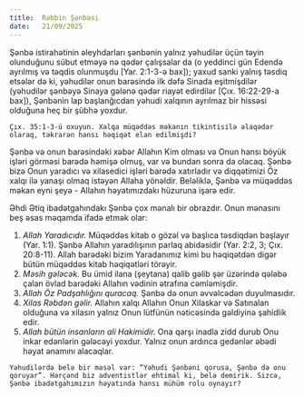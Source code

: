 ```yaml
---
title:  Rəbbin Şənbəsi
date:   21/09/2025
---
```


Şənbə istirahətinin əleyhdarları şənbənin yalnız yəhudilər üçün təyin olunduğunu sübut etməyə nə qədər çalışsalar da (o yeddinci gün Edendə ayrılmış və təqdis olunmuşdu [Yar. 2:1-3-ə bax]); yaxud sanki yalnış təsdiq etsələr də ki, yəhudilər onun barəsində ilk dəfə Sinada eşitmişdilər (yəhudilər şənbəyə Sinaya gələnə qədər riayət edirdilər [Çıx. 16:22-29-a bax]), Şənbənin lap başlanğıcdan yəhudi xalqının ayrılmaz bir hissəsi olduğuna heç bir şübhə yoxdur.

`Çıx. 35:1-3-ü oxuyun. Xalqa müqəddəs məkanın tikintisilə əlaqədar olaraq, təkrarən hansı həqiqət elan edilmişdi?`

Şənbə və onun barəsindəki xəbər Allahın Kim olması və Onun hansı böyük işləri görməsi barədə həmişə olmuş, var və bundan sonra da olacaq. Şənbə bizə Onun yaradıcı və xilasedici işləri barədə xatırladır və diqqətimizi Öz xalqı ilə yanaşı olmaq istəyən Allaha yönəldir. Beləliklə, Şənbə və müqəddəs məkan eyni şeyə - Allahın həyatımızdakı hüzuruna işarə edir.

Əhdi Ətiq ibadətgahındakı Şənbə çox mənalı bir obrazdır. Onun mənasını beş əsas məqamda ifadə etmək olar:

1. _Allah Yaradıcıdır._ Müqəddəs kitab o gözəl və başlıca təsdiqdən başlayır (Yar. 1:1). Şənbə Allahın yaradılışının parlaq abidəsidir (Yar. 2:2, 3; Çıx. 20:8-11). Allah barədəki bizim Yaradanımız kimi bu həqiqətdən digər bütün müqəddəs kitab həqiqətləri törəyir.
2. _Məsih gələcək._ Bu ümid ilana (şeytana) qalib gəlib şər üzərində qələbə çalan övlad barədəki Allahın vədinin ətrafına cəmləmişdir.
3. _Allah Öz Padşahlığını quracaq._ Şənbə də onun əvvəlcədən duyulmasıdır.
4. _Xilas Rəbdən gəlir._ Allahın xalqı Allahın Onun Xilaskar və Satınalan olduğuna və xilasın yalnız Onun lütfünün nəticəsində gəldiyinə şahidlik edir.
5. _Allah bütün insanların ali Hakimidir._ Ona qarşı inadla zidd durub Onu inkar edənlərin gələcəyi yoxdur. Yalnız onun ardınca gedənlər əbədi həyat ənamını alacaqlar.

`Yəhudilərdə belə bir məsəl var: “Yəhudi Şənbəni qorusa, Şənbə də onu qoruyar”. Hərçənd biz adventistlər ehtimal ki, belə demirik. Sizcə, Şənbə ibadətgahımızın həyatında hansı mühüm rolu oynayır?`